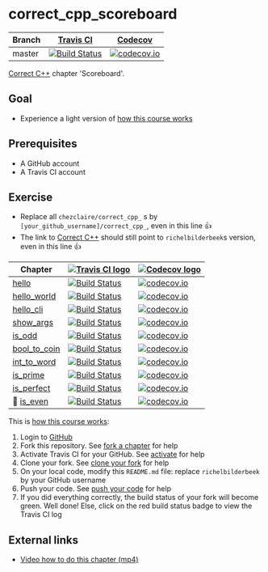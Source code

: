 # correct_cpp_scoreboard


Branch|[Travis CI](https://travis-ci.org)|[Codecov](https://www.codecov.io)
---|---|---
master|[![Build Status](https://travis-ci.org/chezclaire/correct_cpp_scoreboard.svg?branch=master)](https://travis-ci.org/chezclaire/correct_cpp_scoreboard)|[![codecov.io](https://codecov.io/github/chezclaire/correct_cpp_scoreboard/coverage.svg?branch=master)](https://codecov.io/github/chezclaire/correct_cpp_scoreboard/branch/master)

[Correct C++](https://github.com/richelbilderbeek/correct_cpp) chapter 'Scoreboard'.

## Goal

 * Experience a light version of [how this course works](https://github.com/richelbilderbeek/correct_cpp/blob/master/doc/how_this_course_works.md)

## Prerequisites

 * A GitHub account
 * A Travis CI account

## Exercise

 * Replace all `chezclaire/correct_cpp_` s by `[your_github_username]/correct_cpp_`, even in this line :+1:
 * The link to [Correct C++](https://github.com/richelbilderbeek/correct_cpp) should still point to `richelbilderbeek`s version, even in this line :+1:

Chapter|[![Travis CI logo](TravisCI.png)](https://travis-ci.org)|[![Codecov logo](Codecov.png)](https://www.codecov.io)
---|---|---
[hello](https://github.com/chezclaire/correct_cpp_hello)|[![Build Status](https://travis-ci.org/chezclaire/correct_cpp_hello.svg?branch=master)](https://travis-ci.org/chezclaire/correct_cpp_hello) | [![codecov.io](https://codecov.io/github/chezclaire/correct_cpp_hello/coverage.svg?branch=master)](https://codecov.io/github/chezclaire/correct_cpp_hello?branch=master)
[hello_world](https://github.com/chezclaire/correct_cpp_hello_world)|[![Build Status](https://travis-ci.org/chezclaire/correct_cpp_hello_world.svg?branch=master)](https://travis-ci.org/chezclaire/correct_cpp_hello_world) | [![codecov.io](https://codecov.io/github/chezclaire/correct_cpp_hello_world/coverage.svg?branch=master)](https://codecov.io/github/chezclaire/correct_cpp_hello_world?branch=master)
[hello_cli](https://github.com/chezclaire/correct_cpp_hello_cli)|[![Build Status](https://travis-ci.org/chezclaire/correct_cpp_hello_cli.svg?branch=master)](https://travis-ci.org/chezclaire/correct_cpp_hello_cli) | [![codecov.io](https://codecov.io/github/chezclaire/correct_cpp_hello_cli/coverage.svg?branch=master)](https://codecov.io/github/chezclaire/correct_cpp_hello_cli?branch=master)
[show_args](https://github.com/chezclaire/correct_cpp_show_args)|[![Build Status](https://travis-ci.org/chezclaire/correct_cpp_show_args.svg?branch=master)](https://travis-ci.org/chezclaire/correct_cpp_show_args) | [![codecov.io](https://codecov.io/github/chezclaire/correct_cpp_show_args/coverage.svg?branch=master)](https://codecov.io/github/chezclaire/correct_cpp_show_args?branch=master)
[is_odd](https://github.com/chezclaire/correct_cpp_is_odd)|[![Build Status](https://travis-ci.org/chezclaire/correct_cpp_is_odd.svg?branch=master)](https://travis-ci.org/chezclaire/correct_cpp_is_odd) | [![codecov.io](https://codecov.io/github/chezclaire/correct_cpp_is_odd/coverage.svg?branch=master)](https://codecov.io/github/chezclaire/correct_cpp_is_odd?branch=master)
[bool_to_coin](https://github.com/chezclaire/correct_cpp_bool_to_coin)|[![Build Status](https://travis-ci.org/chezclaire/correct_cpp_bool_to_coin.svg?branch=master)](https://travis-ci.org/chezclaire/correct_cpp_bool_to_coin) | [![codecov.io](https://codecov.io/github/chezclaire/correct_cpp_bool_to_coin/coverage.svg?branch=master)](https://codecov.io/github/chezclaire/correct_cpp_bool_to_coin?branch=master)
[int_to_word](https://github.com/chezclaire/correct_cpp_int_to_word)|[![Build Status](https://travis-ci.org/chezclaire/correct_cpp_int_to_word.svg?branch=master)](https://travis-ci.org/chezclaire/correct_cpp_int_to_word) | [![codecov.io](https://codecov.io/github/chezclaire/correct_cpp_int_to_word/coverage.svg?branch=master)](https://codecov.io/github/chezclaire/correct_cpp_int_to_word?branch=master)
[is_prime](https://github.com/chezclaire/correct_cpp_is_prime)|[![Build Status](https://travis-ci.org/chezclaire/correct_cpp_is_prime.svg?branch=master)](https://travis-ci.org/chezclaire/correct_cpp_is_prime) | [![codecov.io](https://codecov.io/github/chezclaire/correct_cpp_is_prime/coverage.svg?branch=master)](https://codecov.io/github/chezclaire/correct_cpp_is_prime?branch=master)
[is_perfect](https://github.com/chezclaire/correct_cpp_is_perfect)|[![Build Status](https://travis-ci.org/chezclaire/correct_cpp_is_perfect.svg?branch=master)](https://travis-ci.org/chezclaire/correct_cpp_is_perfect) | [![codecov.io](https://codecov.io/github/chezclaire/correct_cpp_is_perfect/coverage.svg?branch=master)](https://codecov.io/github/chezclaire/correct_cpp_is_perfect?branch=master)
:construction: [is_even](https://github.com/chezclaire/correct_cpp_is_even)|[![Build Status](https://travis-ci.org/chezclaire/correct_cpp_is_even.svg?branch=master)](https://travis-ci.org/chezclaire/correct_cpp_is_even) | [![codecov.io](https://codecov.io/github/chezclaire/correct_cpp_is_even/coverage.svg?branch=master)](https://codecov.io/github/chezclaire/correct_cpp_is_even?branch=master)

This is [how this course works](https://github.com/richelbilderbeek/correct_cpp/blob/master/doc/how_this_course_works.md):

  1. Login to [GitHub](https://github.com/)
  2. Fork this repository. See [fork a chapter](https://github.com/richelbilderbeek/correct_cpp/blob/master/doc/fork_a_chapter.md) for help
  3. Activate Travis CI for your GitHub. See [activate](https://github.com/richelbilderbeek/correct_cpp/blob/master/doc/activate.md) for help 
  4. Clone your fork. See [clone your fork](https://github.com/richelbilderbeek/correct_cpp/blob/master/doc/clone_your_fork.md) for help
  5. On your local code, modify this `README.md` file: replace `richelbilderbeek` by your GitHub username
  6. Push your code. See [push your code](https://github.com/richelbilderbeek/correct_cpp/blob/master/doc/push_your_code.md) for help
  7. If you did everything correctly, the build status of your fork will become green. Well done! Else, click on the red build status badge to view the Travis CI log

## External links

 * [Video how to do this chapter (mp4)](http://www.richelbilderbeek.nl/correct_cpp_scoreboard.mp4)
